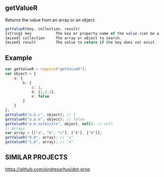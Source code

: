 getValueR
---------
Returns the value from an array or an object.
```js
getValueR(key, collection, result)
{string} key           The key or property name of the value (can be a string consisting of dot notation that will be used to recursivly traverse the collection).
{mixed} collection     The array or object to search.
{mixed} result         The value to return if the key does not exist.
```
Example
-------
```js
var getValueR = require("getValueR");
var object = {
	a: {
		b: {
			c: 1,
			d: [1,2,3],
			e: false
		}
	}
};
getValueR("a.b.c", object); // 1
getValueR("a.b.e", object); // false
getValueR("a.b.notExists", object, null); // null
// Arrays
var array = [["a", "b", "c"], ["A"], ["X"]];
getValueR("0.0", array); // "a"
getValueR("1.0", array); // "A"
```

SIMILAR PROJECTS
----------------
https://github.com/sindresorhus/dot-prop  
